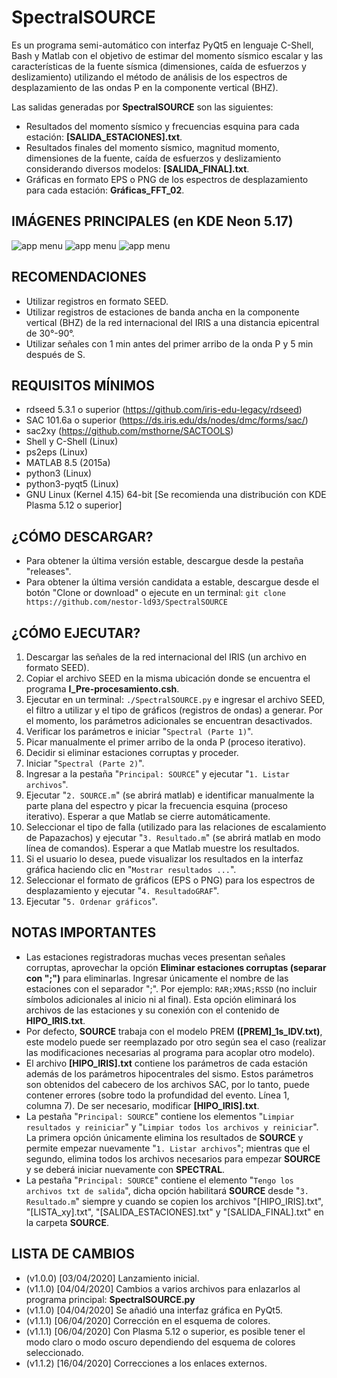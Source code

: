 # SpectralSOURCE
Es un programa semi-automático con interfaz PyQt5 en lenguaje C-Shell, Bash y Matlab con el objetivo de estimar del momento sísmico escalar y las características de la fuente sísmica (dimensiones, caída de esfuerzos y deslizamiento) utilizando el método de análisis de los espectros de desplazamiento de las ondas P en la componente vertical (BHZ).

Las salidas generadas por **SpectralSOURCE** son las siguientes:

- Resultados del momento sísmico y frecuencias esquina para cada estación: **[SALIDA_ESTACIONES].txt**.
- Resultados finales del momento sísmico, magnitud momento, dimensiones de la fuente, caída de esfuerzos y deslizamiento considerando diversos modelos: **[SALIDA_FINAL].txt**.
- Gráficas en formato EPS o PNG de los espectros de desplazamiento para cada estación: **Gráficas_FFT_02**.

## IMÁGENES PRINCIPALES (en KDE Neon 5.17)

![app menu](https://lh3.googleusercontent.com/-67MWXn2AShs/Xoelio2ZNuI/AAAAAAAABBM/TMN4LjOX6tg602GrN87HOInY7XuBl0rfgCLcBGAsYHQ/h809/SpectralSOURCE_PyQt5.png "Interfaz gráfica en PyQt5 del programa SpectralSOURCE: Spectral")
![app menu](https://lh3.googleusercontent.com/-XYbNg_5-Fk4/XokG_Bz53GI/AAAAAAAABBo/S63KAu5itgwliLptUYdP5HFSQHcFGLSaQCLcBGAsYHQ/h633/SpectralSOURCE_PyQt5_02.png "Interfaz gráfica en PyQt5 del programa SpectralSOURCE: SOURCE")
![app menu](https://lh3.googleusercontent.com/-STDFZqjnPq4/XoelijcW-oI/AAAAAAAABBI/28CS8w8Y-XwRVe5AuitllfGngwN_qV79ACLcBGAsYHQ/h864/Figura-2.png "Principales espectros de desplazamiento para el sismo de Arequipa del 23 de junio del 2001 - Perú")

## RECOMENDACIONES
- Utilizar registros en formato SEED.
- Utilizar registros de estaciones de banda ancha en la componente vertical (BHZ) de la red internacional del IRIS a una distancia epicentral de 30°-90°.
- Utilizar señales con 1 min antes del primer arribo de la onda P y 5 min después de S.

## REQUISITOS MÍNIMOS
- rdseed 5.3.1 o superior (https://github.com/iris-edu-legacy/rdseed)
- SAC 101.6a o superior (https://ds.iris.edu/ds/nodes/dmc/forms/sac/)
- sac2xy (https://github.com/msthorne/SACTOOLS)
- Shell y C-Shell (Linux)
- ps2eps (Linux)
- MATLAB 8.5 (2015a)
- python3 (Linux)
- python3-pyqt5 (Linux)
- GNU Linux (Kernel 4.15) 64-bit [Se recomienda una distribución con KDE Plasma 5.12 o superior]

## ¿CÓMO DESCARGAR?
- Para obtener la última versión estable, descargue desde la pestaña "releases".
- Para obtener la última versión candidata a estable, descargue desde el botón "Clone or download" o ejecute en un terminal:
`git clone https://github.com/nestor-ld93/SpectralSOURCE`

## ¿CÓMO EJECUTAR?
1. Descargar las señales de la red internacional del IRIS (un archivo en formato SEED).
1. Copiar el archivo SEED en la misma ubicación donde se encuentra el programa **I_Pre-procesamiento.csh**.
1. Ejecutar en un terminal: `./SpectralSOURCE.py` e ingresar el archivo SEED, el filtro a utilizar y el tipo de gráficos (registros de ondas) a generar. Por el momento, los parámetros adicionales se encuentran desactivados.
1. Verificar los parámetros e iniciar "`Spectral (Parte 1)`".
1. Picar manualmente el primer arribo de la onda P (proceso iterativo).
1. Decidir si eliminar estaciones corruptas y proceder.
1. Iniciar "`Spectral (Parte 2)`".
1. Ingresar a la pestaña "`Principal: SOURCE`" y ejecutar "`1. Listar archivos`".
1. Ejecutar "`2. SOURCE.m`" (se abrirá matlab) e identificar manualmente la parte plana del espectro y picar la frecuencia esquina (proceso iterativo). Esperar a que Matlab se cierre automáticamente.
1. Seleccionar el tipo de falla (utilizado para las relaciones de escalamiento de Papazachos) y ejecutar "`3. Resultado.m`" (se abrirá matlab en modo línea de comandos). Esperar a que Matlab muestre los resultados.
1. Si el usuario lo desea, puede visualizar los resultados en la interfaz gráfica haciendo clic en "`Mostrar resultados ...`".
1. Seleccionar el formato de gráficos (EPS o PNG) para los espectros de desplazamiento y ejecutar "`4. ResultadoGRAF`".
1. Ejecutar "`5. Ordenar gráficos`".

## NOTAS IMPORTANTES
- Las estaciones registradoras muchas veces presentan señales corruptas, aprovechar la opción **Eliminar estaciones corruptas (separar con ";")** para eliminarlas. Ingresar únicamente el nombre de las estaciones con el separador ";". Por ejemplo: `RAR;XMAS;RSSD` (no incluir símbolos adicionales al inicio ni al final). Esta opción eliminará los archivos de las estaciones y su conexión con el contenido de **HIPO_IRIS.txt**.
- Por defecto, **SOURCE** trabaja con el modelo PREM **([PREM]_1s_IDV.txt)**, este modelo puede ser reemplazado por otro según sea el caso (realizar las modificaciones necesarias al programa para acoplar otro modelo).
- El archivo **[HIPO_IRIS].txt** contiene los parámetros de cada estación además de los parámetros hipocentrales del sismo. Estos parámetros son obtenidos del cabecero de los archivos SAC, por lo tanto, puede contener errores (sobre todo la profundidad del evento. Línea 1, columna 7). De ser necesario, modificar **[HIPO_IRIS].txt**.
- La pestaña "`Principal: SOURCE`" contiene los elementos "`Limpiar resultados y reiniciar`" y "`Limpiar todos los archivos y reiniciar`". La primera opción únicamente elimina los resultados de **SOURCE** y permite empezar nuevamente "`1. Listar archivos`"; mientras que el segundo, elimina todos los archivos necesarios para empezar **SOURCE** y se deberá iniciar nuevamente con **SPECTRAL**.
- La pestaña "`Principal: SOURCE`" contiene el elemento "`Tengo los archivos txt de salida`", dicha opción habilitará **SOURCE** desde "`3. Resultado.m`" siempre y cuando se copien los archivos "[HIPO_IRIS].txt", "[LISTA_xy].txt", "[SALIDA_ESTACIONES].txt" y "[SALIDA_FINAL].txt" en la carpeta **SOURCE**.

## LISTA DE CAMBIOS
- (v1.0.0) [03/04/2020] Lanzamiento inicial.
- (v1.1.0) [04/04/2020] Cambios a varios archivos para enlazarlos al programa principal: **SpectralSOURCE.py**
- (v1.1.0) [04/04/2020] Se añadió una interfaz gráfica en PyQt5.
- (v1.1.1) [06/04/2020] Corrección en el esquema de colores.
- (v1.1.1) [06/04/2020] Con Plasma 5.12 o superior, es posible tener el modo claro o modo oscuro dependiendo del esquema de colores seleccionado.
- (v1.1.2) [16/04/2020] Correcciones a los enlaces externos.
